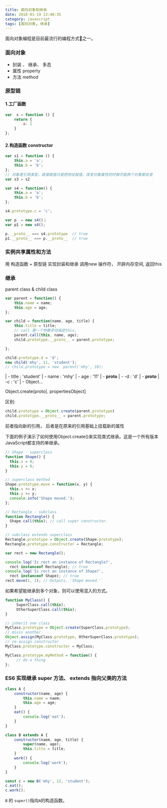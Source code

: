 ```yaml
---
title: 面向对象和继承
date: 2018-01-19 13:48:35
category: javascript
tags: [面向对象, 继承]
---
```


面向对象编程是目前最流行的编程方式之一。
<!-- more -->
### 面向对象
- 封装 、 继承、 多态
- 属性 property
- 方法 method
<!-- more -->

### 原型链
#### 1.工厂函数
```js
var  s = function () {
	return {
		a: 1
	}
};
```
#### 2.构造函数  constructor
```js
var s1 = function () {
	this.a = 'a';
	this.b = 'b';
};
// 对象是引用类型，直接赋值只是把地址赋值，改变对象属性的时候可能两个对象都会变
var s3 = s2

var s4 = function() {
	this.a = 'a';
	this.b = 'b';
};

s4.prototype.c = 'c';

var p  = new s4()；
var p1 = new s4();

p.__proto__ === s4.prototype  // true
p1.__proto__ === p.__proto__  // true
```

### 实例共享属性和方法
用 构造函数 + 原型链  实现封装和继承
调用new 操作符， 开辟内存空间, 返回this

### 继承
 parent class & child class
```js
var parent = function() {
	this.name = name;
	this.age = age;
};

var child = function(name, age, title) {
	this.title = title;
	// call 第一个参数手动指定this，
	parent.call(this, name, age);
	child.prototype.__proto__ = parent.prototype;

};

child.prototype.d = 'd';
new child('mhy', 11, 'student');
// child.prototype = new  parent('mhy', 10);
```

| - title : 'student'
| - name : 'mhy'
| - age : '11'
| - __proto__
	| - -d : 'd'
	| - __proto__
		| -c : 'c'
		 	| - Object...


Object.create(proto[. propertiesObject]

区别:
```js
child.prototype = Object.create(parent.prototype)
child.prototype.__proto__ = parent.prototype;
```
前者指向新的引用， 后者是在原来的引用基础上挂载新的属性

下面的例子演示了如何使用Object.create()来实现类式继承。这是一个所有版本JavaScript都支持的单继承。
```js
// Shape - superclass
function Shape() {
  this.x = 0;
  this.y = 0;
}

// superclass method
Shape.prototype.move = function(x, y) {
  this.x += x;
  this.y += y;
  console.info('Shape moved.');
};

// Rectangle - subclass
function Rectangle() {
  Shape.call(this); // call super constructor.
}

// subclass extends superclass
Rectangle.prototype = Object.create(Shape.prototype);
Rectangle.prototype.constructor = Rectangle;

var rect = new Rectangle();

console.log('Is rect an instance of Rectangle?',
  rect instanceof Rectangle); // true
console.log('Is rect an instance of Shape?',
  rect instanceof Shape); // true
rect.move(1, 1); // Outputs, 'Shape moved.'`
```

如果希望能继承到多个对象，则可以使用混入的方式。
```js
function MyClass() {
     SuperClass.call(this);
     OtherSuperClass.call(this);
}

// inherit one class
MyClass.prototype = Object.create(SuperClass.prototype);
// mixin another
Object.assign(MyClass.prototype, OtherSuperClass.prototype);
// re-assign constructor
MyClass.prototype.constructor = MyClass;

MyClass.prototype.myMethod = function() {
     // do a thing
};
```

### ES6 实现继承 super 方法、 extends 指向父类的方法
```js
class A {
	constructor(name, age) {
		this.name = naem;
		this.age = age;
	}
	eat() {
		console.log('eat');
	}
}

class B extends A {
	constructor(naem, age, title) {
		super(name, age);
		this.title = title;
	}
	work() {
		console.log('work');
	}
}

const c = new B('mhy', 12, 'student');
c.eat();
c.work();
```
`B` 的 `super()`指向`A`的构造函数。

